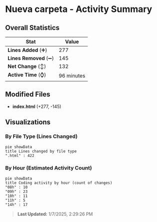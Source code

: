 # Nueva carpeta - Activity Summary 

## Overall Statistics

| Stat                   | Value                                                             |
| ---------------------- | ----------------------------------------------------------------- |
| **Lines Added** (➕)   | 277                                          |
| **Lines Removed** (➖) | 145                                        |
| **Net Change** (↕)    | 132                |
| **Active Time** (⌚)   | 96 minutes |


## Modified Files
- **index.html** (+277, -145)

## Visualizations

### By File Type (Lines Changed)

```mermaid
pie showData
title Lines changed by file type
".html" : 422
```

### By Hour (Estimated Activity Count)

```mermaid
pie showData
title Coding activity by hour (count of changes)
"08h" : 10
"09h" : 23
"10h" : 11
"11h" : 5
"14h" : 17
```


> **Last Updated:** 1/7/2025, 2:29:26 PM